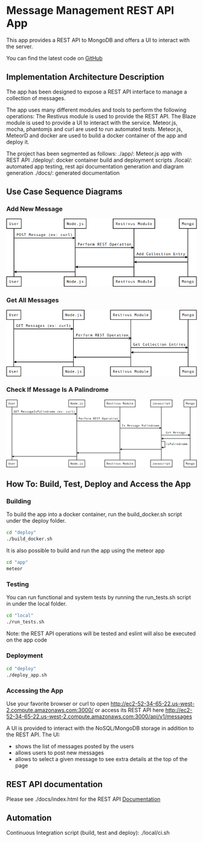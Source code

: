 # Message Management REST API App

This app provides a REST API to MongoDB and offers a UI to interact with the server.

You can find the latest code on [GitHub](https://github.com/mdicaire/message_management_rest_api_app)

## Implementation Architecture Description

The app has been designed to expose a REST API interface to manage a collection of messages.

The app uses many different modules and tools to perform the following operations:
The Restivus module is used to provide the REST API.
The Blaze module is used to provide a UI to interact with the service.
Meteor.js, mocha, phantomjs and curl are used to run automated tests.
Meteor.js, MeteorD and docker are used to build a docker container of the app and deploy it.

The project has been segmented as follows:
./app/: Meteor.js app with REST API
./deploy/: docker container build and deployment scripts
./local/: automated app testing, rest api documentation generation and diagram generation
./docs/: generated documentation

## Use Case Sequence Diagrams

### Add New Message
![AddNewMessage](./local/uml/add_new_message.png?raw=true)

### Get All Messages
![GetAllMessages](./local/uml/get_all_messages.png?raw=true)

### Check If Message Is A Palindrome
![IsMessagePalindrome](./local/uml/is_message_palindrome.png?raw=true)

## How To: Build, Test, Deploy and Access the App

### Building

To build the app into a docker container, run the build_docker.sh script under the deploy folder.

```bash
cd "deploy"
./build_docker.sh
```

It is also possible to build and run the app using the meteor app

```bash
cd "app"
meteor
```

### Testing

You can run functional and system tests by running the run_tests.sh script in under the local folder.

```bash
cd "local"
./run_tests.sh
```

Note: the REST API operations will be tested and eslint will also be executed on the app code

### Deployment

```bash
cd "deploy"
./deploy_app.sh
```

### Accessing the App

Use your favorite browser or curl to open http://ec2-52-34-65-22.us-west-2.compute.amazonaws.com:3000/ or access its REST API here http://ec2-52-34-65-22.us-west-2.compute.amazonaws.com:3000/api/v1/messages

A UI is provided to interact with the NoSQL/MongoDB storage in addition to the REST API.
The UI:
- shows the list of messages posted by the users
- allows users to post new messages
- allows to select a given message to see extra details at the top of the page

## REST API documentation

Please see ./docs/index.html for the REST API [Documentation](https://cdn.rawgit.com/mdicaire/message_management_rest_api_app/master/docs/index.html)

## Automation

Continuous Integration script (build, test and deploy): ./local/ci.sh
